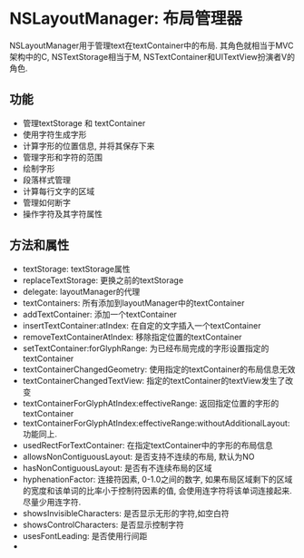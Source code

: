 #  NSLayoutManager: 布局管理器

NSLayoutManager用于管理text在textContainer中的布局. 其角色就相当于MVC架构中的C, NSTextStorage相当于M, NSTextContainer和UITextView扮演者V的角色.

## 功能

*  管理textStorage 和 textContainer 
*  使用字符生成字形
* 计算字形的位置信息, 并将其保存下来
* 管理字形和字符的范围
*  绘制字形
* 段落样式管理
* 计算每行文字的区域
* 管理如何断字
* 操作字符及其字符属性

## 方法和属性

* textStorage: textStorage属性
* replaceTextStorage: 更换之前的textStorage
* delegate: layoutManager的代理
* textContainers: 所有添加到layoutManager中的textContainer
* addTextContainer: 添加一个textContainer
* insertTextContainer:atIndex: 在自定的文字插入一个textContainer
* removeTextContainerAtIndex: 移除指定位置的textContainer
* setTextContainer:forGlyphRange:  为已经布局完成的字形设置指定的textContainer
* textContainerChangedGeometry: 使用指定的textContainer的布局信息无效
* textContainerChangedTextView: 指定的textContainer的textView发生了改变
* textContainerForGlyphAtIndex:effectiveRange:  返回指定位置的字形的textContainer
* textContainerForGlyphAtIndex:effectiveRange:withoutAdditionalLayout: 功能同上.
* usedRectForTextContainer:  在指定textContainer中的字形的布局信息
* allowsNonContiguousLayout: 是否支持不连续的布局, 默认为NO
* hasNonContiguousLayout: 是否有不连续布局的区域
* hyphenationFactor: 连接符因素, 0-1.0之间的数字, 如果布局区域剩下的区域的宽度和该单词的比率小于控制符因素的值, 会使用连字符将该单词连接起来. 尽量少用连字符. 
* showsInvisibleCharacters: 是否显示无形的字符,如空白符
* showsControlCharacters: 是否显示控制字符
* usesFontLeading: 是否使用行间距
* 
